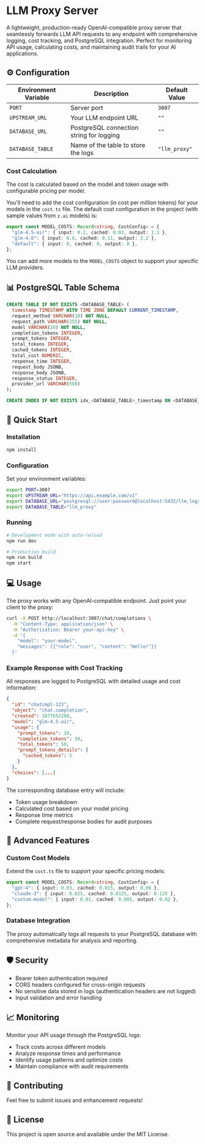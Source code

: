 # LLM Proxy Server

A lightweight, production-ready OpenAI-compatible proxy server that seamlessly forwards LLM API requests to any endpoint with comprehensive logging, cost tracking, and PostgreSQL integration. Perfect for monitoring API usage, calculating costs, and maintaining audit trails for your AI applications.

## ⚙️ Configuration

| Environment Variable | Description | Default Value |
|----------------------|-------------|-----------------|
| `PORT` | Server port | `3007` |
| `UPSTREAM_URL` | Your LLM endpoint URL | `""` |
| `DATABASE_URL` | PostgreSQL connection string for logging | `""` |
| `DATABASE_TABLE` | Name of the table to store the logs | `"llm_proxy"` |

### Cost Calculation

The cost is calculated based on the model and token usage with configurable pricing per model.

You'll need to add the cost configuration (in cost per million tokens) for your models in the `cost.ts` file. The default cost configuration in the project (with sample values from `z.ai` models) is:

```typescript
export const MODEL_COSTS: Record<string, CostConfig> = {
  "glm-4.5-air": { input: 0.2, cached: 0.03, output: 1.1 },
  "glm-4.6": { input: 0.6, cached: 0.11, output: 2.2 },
  "default": { input: 0, cached: 0, output: 0 },
};
```

You can add more models to the `MODEL_COSTS` object to support your specific LLM providers.

## 📊 PostgreSQL Table Schema

```sql
CREATE TABLE IF NOT EXISTS <DATABASE_TABLE> (
  timestamp TIMESTAMP WITH TIME ZONE DEFAULT CURRENT_TIMESTAMP,
  request_method VARCHAR(10) NOT NULL,
  request_path VARCHAR(255) NOT NULL,
  model VARCHAR(20) NOT NULL,
  completion_tokens INTEGER,
  prompt_tokens INTEGER,
  total_tokens INTEGER,
  cached_tokens INTEGER,
  total_cost NUMERIC,
  response_time INTEGER,
  request_body JSONB,
  response_body JSONB,
  response_status INTEGER,
  provider_url VARCHAR(500)
);

CREATE INDEX IF NOT EXISTS idx_<DATABASE_TABLE>_timestamp ON <DATABASE_TABLE> (timestamp);
```

## 🚀 Quick Start

### Installation

```bash
npm install
```

### Configuration

Set your environment variables:

```bash
export PORT=3007
export UPSTREAM_URL="https://api.example.com/v1"
export DATABASE_URL="postgresql://user:password@localhost:5432/llm_logs"
export DATABASE_TABLE="llm_proxy"
```

### Running

```bash
# Development mode with auto-reload
npm run dev

# Production build
npm run build
npm start
```

## 💻 Usage

The proxy works with any OpenAI-compatible endpoint. Just point your client to the proxy:

```bash
curl -X POST http://localhost:3007/chat/completions \
  -H "Content-Type: application/json" \
  -H "Authorization: Bearer your-api-key" \
  -d '{
    "model": "your-model",
    "messages": [{"role": "user", "content": "Hello!"}]
  }'
```

### Example Response with Cost Tracking

All responses are logged to PostgreSQL with detailed usage and cost information:

```json
{
  "id": "chatcmpl-123",
  "object": "chat.completion",
  "created": 1677652288,
  "model": "glm-4.5-air",
  "usage": {
    "prompt_tokens": 20,
    "completion_tokens": 30,
    "total_tokens": 50,
    "prompt_tokens_details": {
      "cached_tokens": 5
    }
  },
  "choices": [...]
}
```

The corresponding database entry will include:
- Token usage breakdown
- Calculated cost based on your model pricing
- Response time metrics
- Complete request/response bodies for audit purposes

## 🔧 Advanced Features

### Custom Cost Models

Extend the `cost.ts` file to support your specific pricing models:

```typescript
export const MODEL_COSTS: Record<string, CostConfig> = {
  "gpt-4": { input: 0.03, cached: 0.015, output: 0.06 },
  "claude-3": { input: 0.025, cached: 0.0125, output: 0.125 },
  "custom-model": { input: 0.01, cached: 0.005, output: 0.02 },
};
```

### Database Integration

The proxy automatically logs all requests to your PostgreSQL database with comprehensive metadata for analysis and reporting.

## 🛡️ Security

- Bearer token authentication required
- CORS headers configured for cross-origin requests
- No sensitive data stored in logs (authentication headers are not logged)
- Input validation and error handling

## 📈 Monitoring

Monitor your API usage through the PostgreSQL logs:
- Track costs across different models
- Analyze response times and performance
- Identify usage patterns and optimize costs
- Maintain compliance with audit requirements

## 🤝 Contributing

Feel free to submit issues and enhancement requests!

## 📄 License

This project is open source and available under the MIT License.
